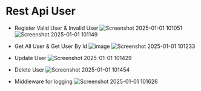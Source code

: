 # Rest Api User
- Register Valid User & Invalid User
  ![Screenshot 2025-01-01 101051](https://github.com/user-attachments/assets/568fdfd8-1fcd-4c07-affb-8bb4cbd9dd4f)
  ![Screenshot 2025-01-01 101149](https://github.com/user-attachments/assets/99f8a883-c33f-41ae-8c62-7de6a5cf26a0)


- Get All User & Get User By Id
  ![image](https://github.com/user-attachments/assets/14323d9b-7303-4138-a00a-f86d48de564c)
  ![Screenshot 2025-01-01 101233](https://github.com/user-attachments/assets/c2040e05-86be-4efb-9af0-9afb2e0d069b)

- Update User
  ![Screenshot 2025-01-01 101429](https://github.com/user-attachments/assets/a9fab047-874d-47ba-bf18-5a7e0914aba7)

- Delete User
  ![Screenshot 2025-01-01 101454](https://github.com/user-attachments/assets/3e3877af-c8fb-4e85-8a85-0e1046b1e0ac)

- Middleware for logging
  ![Screenshot 2025-01-01 101626](https://github.com/user-attachments/assets/fecc1671-8083-40e0-b1a0-a36d49b17908)




  

